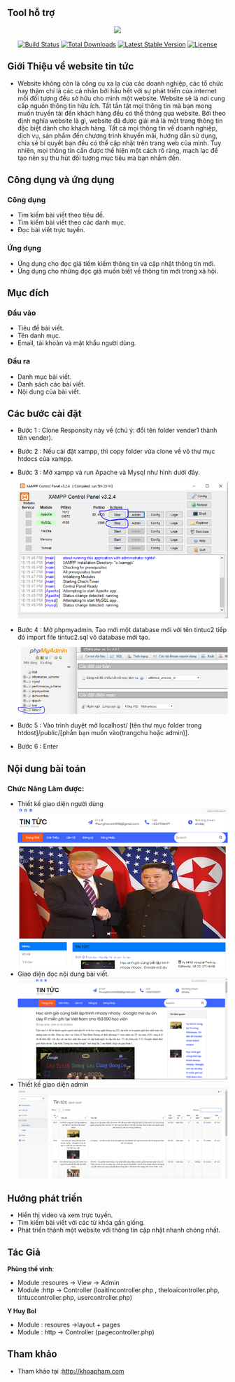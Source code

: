 ## Tool hỗ trợ

<p align="center"><img src="https://res.cloudinary.com/dtfbvvkyp/image/upload/v1566331377/laravel-logolockup-cmyk-red.svg" width="400"></p>

<p align="center">
<a href="https://travis-ci.org/laravel/framework"><img src="https://travis-ci.org/laravel/framework.svg" alt="Build Status"></a>
<a href="https://packagist.org/packages/laravel/framework"><img src="https://poser.pugx.org/laravel/framework/d/total.svg" alt="Total Downloads"></a>
<a href="https://packagist.org/packages/laravel/framework"><img src="https://poser.pugx.org/laravel/framework/v/stable.svg" alt="Latest Stable Version"></a>
<a href="https://packagist.org/packages/laravel/framework"><img src="https://poser.pugx.org/laravel/framework/license.svg" alt="License"></a>
</p>

## Giới Thiệu về website tin tức

- Website không còn là công cụ xa lạ của các doanh nghiệp, các tổ chức hay thậm chí là các cá nhân bởi hầu hết với sự phát triển của internet mỗi đối tượng đều sở hữu cho mình một website.
Website sẽ là nơi cung cấp nguồn thông tin hữu ích. Tất tần tật mọi thông tin mà bạn mong muốn truyền tải đến khách hàng đều có thể thông qua website. Bởi theo định nghĩa website là gì, website đã được giải mã là một trang thông tin đặc biệt dành cho khách hàng. Tất cả mọi thông tin về doanh nghiệp, dịch vụ, sản phẩm đến chương trình khuyến mãi, hướng dẫn sử dụng, chia sẻ bí quyết bạn đều có thể cập nhật trên trang web của mình. Tuy nhiên, mọi thông tin cần được thể hiện một cách rõ ràng, mạch lạc để tạo nên sự thu hút đối tượng mục tiêu mà bạn nhắm đến. 


## Công dụng và ứng dụng  
### Công dụng

- Tìm kiếm bài viết theo tiêu đề.
- Tìm kiếm bài viết theo các danh mục.
- Đọc bài viết trực tuyến.

### Ứng dụng
- Ứng dụng cho đọc giả tiềm kiếm thông tin và cập nhật thông tin mới.
- Ứng dụng cho những đọc giả muốn biết về thông tin mới trong xã hội.

## Mục đích  
### Đầu vào
- Tiêu đề bài viết.
- Tên danh mục.
- Email, tài khoản và mật khẩu người dùng.

### Đầu ra
 - Danh mục bài viết.
 - Danh sách các bài viết.
 - Nội dung của bài viết.

## Các bước cài đặt

- Bước 1 :  Clone Responsity này về (chú ý: đổi tên folder vender1 thành tên vender).
- Bước 2 : Nếu cài đặt xampp, thì copy folder vừa clone về vô thư mục htdocs của xampp.
- Bước 3 : Mở xampp và run Apache và Mysql như hình dưới đây.

  ![](img/xampp.PNG) 

- Bước 4 : Mở phpmyadmin. Tạo mới một database mới với tên tintuc2 tiếp đó import
 file tintuc2.sql vô database mới tạo.

	![](img/sql.PNG) 
- Bước 5 : Vào trình duyệt mở localhost/ [tên thư mục folder trong htdost]/public/[phần bạn muốn vào(trangchu hoặc admin)].
- Bước 6 : Enter
 
## Nội dung bài toán
### Chức Năng Làm được:
- Thiết kế giao diện người dùng
	![](img/tc1.PNG) 
- Giao diện đọc nội dung bài viết.
	![](img/tintuc.PNG) 
- Thiết kế giao diện admin
	![](img/admin.PNG) 

## Hướng phát triển
-  Hiển thị video và xem trực tuyến.
- Tìm kiếm bài viết với các từ khóa gần giống.
- Phát triển thành một website với thông tin cập nhật nhanh chóng nhất.

## Tác Giả
**Phùng thế vinh**:
- Module :resoures -> View -> Admin 
- Module :http -> Controller (loaitincontroller.php , theloaicontroller.php, tintuccontroller.php, usercontroller.php)

**Y Huy Bol**   
- Module : resoures ->layout + pages
- Module : http -> Controller (pagecontroller.php)

## Tham khảo
 - Tham khảo tại :http://khoapham.com


 
